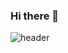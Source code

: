 ### Hi there 👋
![header](https://capsule-render.vercel.app/api?type=waving&height=300&color=gradient&text=Welcome%20JJ's%20Github&fontAlign=50&fontSize=49&fontAlignY=50&textBg=false&section=header&strokeWidth=0&stroke=3)
<!--
**Juhyunn0/juhyunn0** is a ✨ _special_ ✨ repository because its `README.md` (this file) appears on your GitHub profile.



![header](https://capsule-render.vercel.app/api?type=waving&height=300&color=gradient&text=Welcome%20-nl-JJ's%20Github&fontAlign=50&fontSize=49&fontAlignY=50&textBg=false)
Here are some ideas to get you started:

- 🔭 I’m currently working on ...
- 🌱 I’m currently learning ...
- 👯 I’m looking to collaborate on ...
- 🤔 I’m looking for help with ...
- 💬 Ask me about ...
- 📫 How to reach me: ...
- 😄 Pronouns: ...
- ⚡ Fun fact: ...
-->
